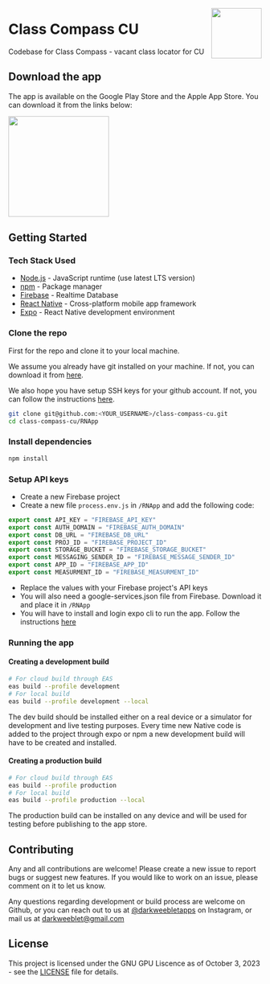 <a href="classcompass.github.io" target="_blank"><img src="https://classcompass.github.io/icon.png" width="100px" align="right"></a>

# Class Compass CU

Codebase for Class Compass - vacant class locator for CU


## Download the app

The app is available on the Google Play Store and the Apple App Store. You can download it from the links below:

  
<a href="https://play.google.com/store/apps/details?id=com.darkweeblet.classcompass" target="_blank"><img width="200px" src="https://play.google.com/intl/en_us/badges/static/images/badges/en_badge_web_generic.png"></a>

## Getting Started

### Tech Stack Used

* [Node.js](https://nodejs.org/en/) - JavaScript runtime (use latest LTS version)
* [npm](https://www.npmjs.com/) - Package manager
* [Firebase](https://firebase.google.com/) - Realtime Database 
* [React Native](https://reactnative.dev/) - Cross-platform mobile app framework
* [Expo](https://expo.io/) - React Native development environment

### Clone the repo

First for the repo and clone it to your local machine.

We assume you already have git installed on your machine. If not, you can download it from [here](https://git-scm.com/downloads).

We also hope you have setup SSH keys for your github account. If not, you can follow the instructions [here](https://docs.github.com/en/github/authenticating-to-github/connecting-to-github-with-ssh).


```bash
git clone git@github.com:<YOUR_USERNAME>/class-compass-cu.git
cd class-compass-cu/RNApp
```

### Install dependencies

```bash
npm install
```

### Setup API keys

* Create a new Firebase project
* Create a new file `process.env.js` in `/RNApp` and add the following code:

```javascript
export const API_KEY = "FIREBASE_API_KEY"
export const AUTH_DOMAIN = "FIREBASE_AUTH_DOMAIN"
export const DB_URL = "FIREBASE_DB_URL"
export const PROJ_ID = "FIREBASE_PROJECT_ID"
export const STORAGE_BUCKET = "FIREBASE_STORAGE_BUCKET"
export const MESSAGING_SENDER_ID = "FIREBASE_MESSAGE_SENDER_ID"
export const APP_ID = "FIREBASE_APP_ID"
export const MEASURMENT_ID = "FIREBASE_MEASURMENT_ID"
```

* Replace the values with your Firebase project's API keys
* You will also need a google-services.json file from Firebase. Download it and place it in `/RNApp`
* You will have to install and login expo cli to run the app. Follow the instructions [here](https://docs.expo.io/get-started/installation/)


### Running the app

#### Creating a development build

```bash
# For cloud build through EAS
eas build --profile development
# For local build
eas build --profile development --local
```

The dev build should be installed either on a real device or a simulator for development and live testing purposes.
Every time new Native code is added to the project through expo or npm a new development build will have to be created and installed.

#### Creating a production build

```bash
# For cloud build through EAS
eas build --profile production
# For local build
eas build --profile production --local
```

The production build can be installed on any device and will be used for testing before publishing to the app store.

## Contributing

Any and all contributions are welcome! Please create a new issue to report bugs or suggest new features. If you would like to work on an issue, please comment on it to let us know.

Any questions regarding development or build process are welcome on Github, or you can reach out to us at [@darkweebletapps](https://www.instagram.com/darkweebletapps/) on Instagram, or mail us at [darkweeblet@gmail.com](mailto:darkweeblet@gmail.com)

## License

This project is licensed under the GNU GPU Liscence as of October 3, 2023 - see the [LICENSE](/LICENSE) file for details.